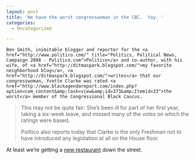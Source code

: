 ```yaml
---
layout: post
title: 'We have the worst congresswoman in the CBC.  Yay. '
categories:
  - Uncategorized

---
```



    Ben Smith, inimitable blogger and reporter for the <a href="http://www.politico.com/" title="Politics, Political News, Campaign 2008 - Politico.com">Politico</a> and co-author, with his wife, of <a href="http://ditmaspark.blogspot.com/">my favorite neighborhood blog</a>, <a href="http://ditmaspark.blogspot.com/">writes</a> that our congresswoman, Yvette Clarke was rated <a href="http://www.blackagendareport.com/index.php?option=com_content&amp;task=view&amp;id=373&amp;Itemid=33">the worst</a> member of the Congressional Black Caucus.
<blockquote class="posterous_medium_quote">This may not be quite fair: She’s been ill for part of her first year, taking a six-week leave, and missed many of the votes on which the ratings were based.

Politico also reports today that Clarke is the only Freshman not to have introduced any legislation at all on the House floor.</blockquote>
At least we’re getting a <a href="http://ditmaspark.blogspot.com/2007/09/new-restaurant.html">new restaurant</a> down the street.
  
